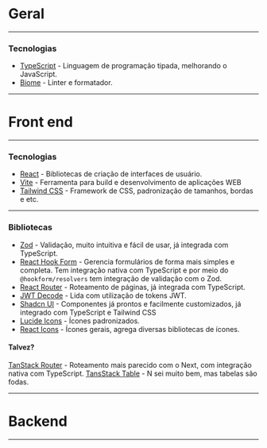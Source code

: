 
# Geral
---
### Tecnologias

- [TypeScript](https://www.typescriptlang.org/) - Linguagem de programação tipada, melhorando o JavaScript.
- [Biome](https://biomejs.dev/pt-br/) - Linter e formatador.

---
# Front end

---

### Tecnologias
- [React](https://react.dev/) - Bibliotecas de criação de interfaces de usuário.
- [Vite](https://vite.dev/) - Ferramenta para build e desenvolvimento de aplicações WEB
- [Tailwind CSS](https://tailwindcss.com/) - Framework de CSS, padronização de tamanhos, bordas e etc.
---
### Bibliotecas
- [Zod](https://zod.dev/) - Validação, muito intuitiva e fácil de usar, já integrada com TypeScript.
- [React Hook Form](https://react-hook-form.com/) -  Gerencia  formulários de forma mais simples e completa. Tem integração nativa com TypeScript e por meio do `@hookform/resolvers` tem integração de validação com o Zod. 
- [React Router](https://reactrouter.com/) - Roteamento de páginas, já integrada com TypeScript.
- [JWT Decode](https://github.com/auth0/jwt-decode) - Lida com utilização de tokens JWT.
- [Shadcn UI](https://ui.shadcn.com/) - Componentes já prontos e facilmente customizados, já integrado com TypeScript e Tailwind CSS
- [Lucide Icons](https://lucide.dev/guide/packages/lucide-react) - Ícones padronizados.
- [React Icons](https://react-icons.github.io/react-icons/) - Ícones gerais, agrega diversas bibliotecas de ícones.
#### Talvez?
[TanStack Router](https://tanstack.com/router/latest) - Roteamento mais parecido com o Next, com integração nativa com TypeScript.
[TansStack Table](https://tanstack.com/router/latest) - N sei muito bem, mas tabelas são fodas.

---
# Backend
---
